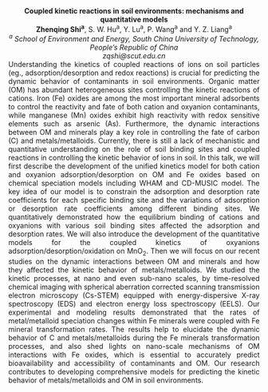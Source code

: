 <center><strong>Coupled kinetic reactions in</strong> <strong>soil environments: mechanisms and quantitative models</strong>

<center><strong>Zhenqing Shi<sup>a</sup></strong>, S. W. Hu<sup>a</sup>, Y. Lu<sup>a</sup>, P. Wang<sup>a</sup> and Y. Z. Liang<sup>a</sup>

<center><i><sup>a</sup> School of Environment and Energy, South China University of Technology, People’s Republic of China</i>

<center><i>zqshi@scut.edu.cn</i>

<center style=text-align:justify>Understanding the kinetics of coupled reactions of ions on soil
particles (eg., adsorption/desorption and redox reactions) is crucial
for predicting the dynamic behavior of contaminants in soil
environments. Organic matter (OM) has abundant heterogeneous sites
controlling the kinetic reactions of cations. Iron (Fe) oxides are among
the most important mineral adsorbents to control the reactivity and fate
of both cation and oxyanion contaminants, while manganese (Mn) oxides
exhibit high reactivity with redox sensitive elements such as arsenic
(As). Furthermore, the dynamic interactions between OM and minerals play
a key role in controlling the fate of carbon (C) and metals/metalloids.
Currently, there is still a lack of mechanistic and quantitative
understanding on the role of soil binding sites and coupled reactions in
controlling the kinetic behavior of ions in soil. In this talk, we will
first describe the development of the unified kinetics model for both
cation and oxyanion adsorption/desorption on OM and Fe oxides based on
chemical speciation models including WHAM and CD-MUSIC model. The key
idea of our model is to constrain the adsorption and desorption rate
coefficients for each specific binding site and the variations of
adsorption or desorption rate coefficients among different binding
sites. We quantitatively demonstrated how the equilibrium binding of
cations and oxyanions with various soil binding sites affected the
adsorption and desorption rates. We will also introduce the development
of the quantitative models for the coupled kinetics of oxyanions
adsorption/desorption/oxidation on MnO<sub>2</sub>. Then we will focus on our
recent studies on the dynamic interactions between OM and minerals and
how they affected the kinetic behavior of metals/metalloids. We studied
the kinetic processes, at nano and even sub-nano scales, by
time-resolved chemical imaging with spherical aberration corrected
scanning transmission electron microscopy (Cs-STEM) equipped with
energy-dispersive X-ray spectroscopy (EDS) and electron energy loss
spectroscopy (EELS). Our experimental and modeling results demonstrated
that the rates of metal/metalloid speciation changes within Fe minerals
were coupled with Fe mineral transformation rates. The results help to
elucidate the dynamic behavior of C and metals/metalloids during the Fe
minerals transformation processes, and also shed lights on nano-scale
mechanisms of OM interactions with Fe oxides, which is essential to
accurately predict bioavailability and accessibility of contaminants and
OM. Our research contributes to developing comprehensive models for
predicting the kinetic behavior of metals/metalloids and OM in soil
environments.
